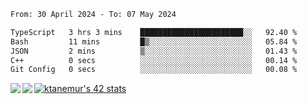<!--START_SECTION:waka-->

```txt
From: 30 April 2024 - To: 07 May 2024

TypeScript   3 hrs 3 mins    ███████████████████████░░   92.40 %
Bash         11 mins         █▒░░░░░░░░░░░░░░░░░░░░░░░   05.84 %
JSON         2 mins          ▒░░░░░░░░░░░░░░░░░░░░░░░░   01.43 %
C++          0 secs          ░░░░░░░░░░░░░░░░░░░░░░░░░   00.14 %
Git Config   0 secs          ░░░░░░░░░░░░░░░░░░░░░░░░░   00.08 %
```

<!--END_SECTION:waka-->
<a href="https://github.com/anuraghazra/github-readme-stats">
  <img align="left" src="https://github-readme-stats.vercel.app/api?username=Tanesan&count_private=true&show_icons=true" />
<img align="left" src="https://github-readme-stats.vercel.app/api/top-langs/?username=Tanesan" />
</a>

[![ktanemur's 42 stats](https://badge42.vercel.app/api/v2/cl1wslf6s002109l771rng2w8/stats?cursusId=21&coalitionId=62)](https://github.com/JaeSeoKim/badge42)
